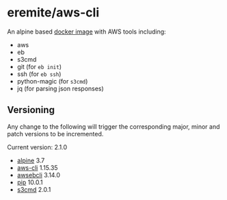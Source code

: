 # eremite/aws-cli

An alpine based [docker image](https://hub.docker.com/r/eremite/aws-cli/) with AWS tools including:

* aws
* eb
* s3cmd
* git (for `eb init`)
* ssh (for `eb ssh`)
* python-magic (for `s3cmd`)
* jq (for parsing json responses)

## Versioning

Any change to the following will trigger the corresponding major, minor and patch versions to be
incremented.

Current version: 2.1.0

* [alpine](https://hub.docker.com/r/library/alpine/tags/) 3.7
* [aws-cli](https://github.com/aws/aws-cli/releases) 1.15.35
* [awsebcli](https://pypi.python.org/pypi/awsebcli/#history) 3.14.0
* [pip](https://pip.pypa.io/en/stable/news/) 10.0.1
* [s3cmd](https://github.com/s3tools/s3cmd/releases) 2.0.1
